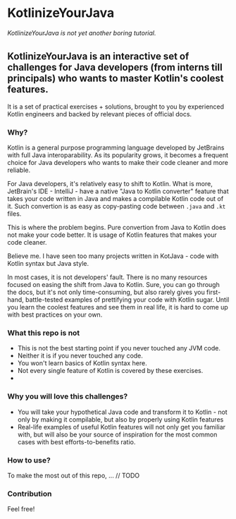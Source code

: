 # KotlinizeYourJava

###### KotlinizeYourJava is not yet another boring tutorial. 
## KotlinizeYourJava is an interactive set of challenges for Java developers (from interns till principals) who wants to master Kotlin's coolest features.
It is a set of practical exercises + solutions, brought to you by experienced Kotlin engineers and backed by relevant pieces of official docs.


### Why?
Kotlin is a general purpose programming language developed by JetBrains with full Java interoparability. As its popularity grows, it becomes a frequent choice for Java developers who wants to make their code cleaner and more reliable.

For Java developers, it's relatively easy to shift to Kotlin. What is more, JetBrain's IDE - IntelliJ - have a native "Java to Kotlin converter" feature that takes your code written in Java and makes a compilable Kotlin code out of it. Such convertion is as easy as copy-pasting code between `.java` and `.kt` files.

This is where the problem begins. Pure convertion from Java to Kotlin does not make your code better. It is usage of Kotlin features that makes your code cleaner.

Believe me. I have seen too many projects written in KotJava - code with Kotlin syntax but Java style.

In most cases, it is not developers' fault. There is no many resources focused on easing the shift from Java to Kotlin. Sure, you can go through the docs, but it's not only time-consuming, but also rarely gives you first-hand, battle-tested examples of prettifying your code with Kotlin sugar. Until you learn the coolest features and see them in real life, it is hard to come up with best practices on your own.

### What this repo is not
- This is not the best starting point if you never touched any JVM code.
- Neither it is if you never touched any code.
- You won't learn basics of Kotlin syntax here.
- Not every single feature of Kotlin is covered by these exercises.
- 

### Why you will love this challenges?
- You will take your hypothetical Java code and transform it to Kotlin - not only by making it compilable, but also by properly using Kotlin features
- Real-life examples of useful Kotlin features will not only get you familiar with, but will also be your source of inspiration for the most common cases with best efforts-to-benefits ratio.

### How to use?
To make the most out of this repo, ... // TODO 

### Contribution
Feel free!
